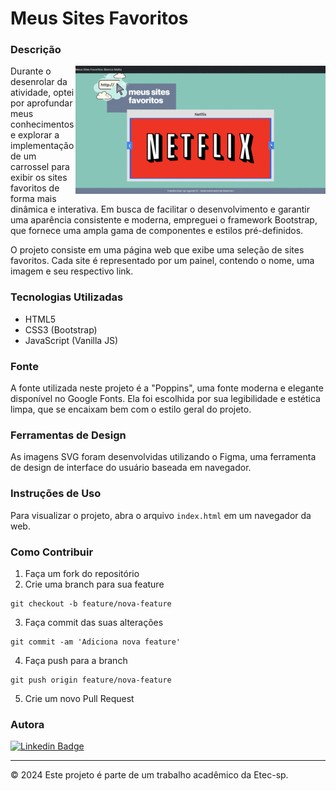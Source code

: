 # Meus Sites Favoritos

### Descrição

<img  align="right" src= "resultadofinal.gif">

Durante o desenrolar da atividade, optei por aprofundar meus conhecimentos e explorar a implementação de um carrossel para exibir os sites favoritos de forma mais dinâmica e interativa. Em busca de facilitar o desenvolvimento e garantir uma aparência consistente e moderna, empreguei o framework Bootstrap, que fornece uma ampla gama de componentes e estilos pré-definidos. 

O projeto consiste em uma página web que exibe uma seleção de sites favoritos. Cada site é representado por um painel, contendo o nome, uma imagem e seu respectivo link.

### Tecnologias Utilizadas

- HTML5
- CSS3 (Bootstrap)
- JavaScript (Vanilla JS)

### Fonte

A fonte utilizada neste projeto é a "Poppins", uma fonte moderna e elegante disponível no Google Fonts. Ela foi escolhida por sua legibilidade e estética limpa, que se encaixam bem com o estilo geral do projeto.

### Ferramentas de Design

As imagens SVG foram desenvolvidas utilizando o Figma, uma ferramenta de design de interface do usuário baseada em navegador.

### Instruções de Uso

Para visualizar o projeto, abra o arquivo `index.html` em um navegador da web.

### Como Contribuir

1. Faça um fork do repositório
2. Crie uma branch para sua feature 
```
git checkout -b feature/nova-feature
``````
3. Faça commit das suas alterações 
```
git commit -am 'Adiciona nova feature'
```
4. Faça push para a branch 
```
git push origin feature/nova-feature
```
5. Crie um novo Pull Request

### Autora 

[![Linkedin Badge](https://img.shields.io/badge/LinkedIn-0077B5?style=for-the-badge&logo=linkedin&logoColor=white)](https://www.linkedin.com/in/bianca-malta/)

--- 

© 2024 Este projeto é parte de um trabalho acadêmico da Etec-sp.

